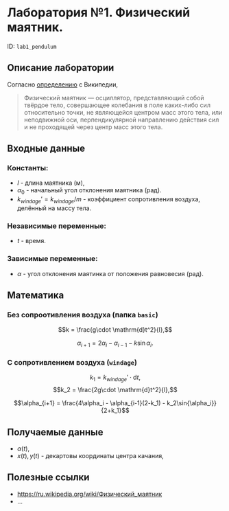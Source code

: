 <script
  src="https://cdn.mathjax.org/mathjax/latest/MathJax.js?config=TeX-AMS-MML_HTMLorMML"  type="text/javascript">
</script>

# Лаборатория №1. Физический маятник.
ID: `lab1_pendulum`

## Описание лаборатории

Согласно [определению](https://ru.wikipedia.org/wiki/Физический_маятник) с Википедии,
> Физический маятник — осциллятор, представляющий собой твёрдое тело, совершающее колебания в поле каких-либо сил относительно точки, не являющейся центром масс этого тела, или неподвижной оси, перпендикулярной направлению действия сил и не проходящей через центр масс этого тела.


## Входные данные

### Константы:
- $l$ - длина маятника (м),
- $\alpha_0$ - начальный угол отклонения маятника (рад).
- $k_{windage}' = k_{windage} / m$ - коэффициент сопротивления воздуха, делённый на массу тела.

### Независимые переменные:
- $t$ - время.

### Зависимые переменные:
- $\alpha$ - угол отклонения маятинка от положения равновесия (рад). 

## Математика 

### Без сопроотивления воздуха (папка `basic`)

$$k = \frac{g\cdot \mathrm{d}t^2}{l},$$

$$\alpha_{i+1} = 2\alpha_i - \alpha_{i-1} - k\sin{\alpha_i}.$$

### С сопротивлением воздуха (`windage`)

$$k_1 = k_{windage}'\cdot\mathrm{d}t,$$
$$k_2 = \frac{2g\cdot \mathrm{d}t^2}{l},$$

$$\alpha_{i+1} = \frac{4\alpha_i - \alpha_{i-1}(2-k_1) - k_2\sin{\alpha_i}}{2+k_1}$$

## Получаемые данные

- $\alpha (t)$,
- $x(t), y(t)$ - декартовы координаты центра качания,

## Полезные ссылки

- https://ru.wikipedia.org/wiki/Физический_маятник
- ...
